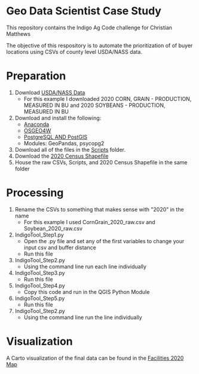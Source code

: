 # Geo Data Scientist Case Study

This repository contains the Indigo Ag Code challenge for Christian Matthews

The objective of this respository is to automate the prioritization of of buyer locations using CSVs of county level USDA/NASS data.

# Preparation
1. Download [USDA/NASS Data](https://quickstats.nass.usda.gov/)
    * For this example I downloaded 2020 CORN, GRAIN - PRODUCTION, MEASURED IN BU and 2020 SOYBEANS - PRODUCTION, MEASURED IN BU
2. Download and install the following:
    * [Anaconda](https://www.anaconda.com/products/individual)
    * [OSGEO4W](https://www.osgeo.org/projects/osgeo4w/)
    * [PostgreSQL AND PostGIS](https://www.postgresql.org/download/)
    * Modules: GeoPandas, psycopg2
3. Download all of the files in the [Scripts](https://github.com/csmatthews/indigo_ag/tree/main/scripts) folder.
4. Download the [2020 Census Shapefile](https://www.census.gov/cgi-bin/geo/shapefiles/index.php?year=2020&layergroup=Counties+%28and+equivalent%29)
5. House the raw CSVs, Scripts, and 2020 Census Shapefile in the same folder

# Processing
1. Rename the CSVs to something that makes sense with "2020" in the name
    * For this example I used CornGrain_2020_raw.csv and Soybean_2020_raw.csv
2. IndigoTool_Step1.py
    * Open the .py file and set any of the first variables to change your input csv and buffer distance
    * Run this file
3. IndigoTool_Step2.py
    * Using the command line run each line individually
4. IndigoTool_Step3.py
    * Run this file
5. IndigoTool_Step4.py
    * Copy this code and run in the QGIS Python Module
6. IndigoTool_Step5.py
    * Run this file
7. IndigoTool_Step2.py
    * Using the command line run the line individually


# Visualization
  A Carto visualization of the final data can be found in the [Facilities 2020 Map](https://oijgea98j4.carto.com/builder/e66df8a7-b1ba-40ed-b98b-1bb49f37d3a1/embed)
